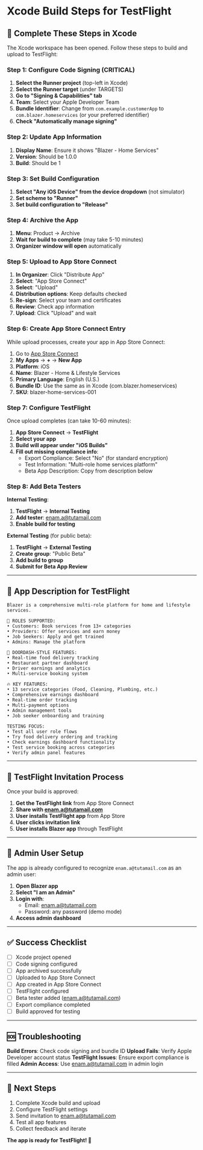 # Xcode Build Steps for TestFlight

## 🚀 Complete These Steps in Xcode

The Xcode workspace has been opened. Follow these steps to build and upload to TestFlight:

### Step 1: Configure Code Signing (CRITICAL)

1. **Select the Runner project** (top-left in Xcode)
2. **Select the Runner target** (under TARGETS)
3. **Go to "Signing & Capabilities" tab**
4. **Team**: Select your Apple Developer Team
5. **Bundle Identifier**: Change from `com.example.customerApp` to `com.blazer.homeservices` (or your preferred identifier)
6. **Check "Automatically manage signing"**

### Step 2: Update App Information

1. **Display Name**: Ensure it shows "Blazer - Home Services"
2. **Version**: Should be 1.0.0
3. **Build**: Should be 1

### Step 3: Set Build Configuration

1. **Select "Any iOS Device" from the device dropdown** (not simulator)
2. **Set scheme to "Runner"**
3. **Set build configuration to "Release"**

### Step 4: Archive the App

1. **Menu**: Product → Archive
2. **Wait for build to complete** (may take 5-10 minutes)
3. **Organizer window will open** automatically

### Step 5: Upload to App Store Connect

1. **In Organizer**: Click "Distribute App"
2. **Select**: "App Store Connect"
3. **Select**: "Upload"
4. **Distribution options**: Keep defaults checked
5. **Re-sign**: Select your team and certificates
6. **Review**: Check app information
7. **Upload**: Click "Upload" and wait

### Step 6: Create App Store Connect Entry

While upload processes, create your app in App Store Connect:

1. Go to [App Store Connect](https://appstoreconnect.apple.com)
2. **My Apps** → **+** → **New App**
3. **Platform**: iOS
4. **Name**: Blazer - Home & Lifestyle Services
5. **Primary Language**: English (U.S.)
6. **Bundle ID**: Use the same as in Xcode (com.blazer.homeservices)
7. **SKU**: blazer-home-services-001

### Step 7: Configure TestFlight

Once upload completes (can take 10-60 minutes):

1. **App Store Connect** → **TestFlight**
2. **Select your app**
3. **Build will appear under "iOS Builds"**
4. **Fill out missing compliance info**:
   - Export Compliance: Select "No" (for standard encryption)
   - Test Information: "Multi-role home services platform"
   - Beta App Description: Copy from description below

### Step 8: Add Beta Testers

**Internal Testing**:
1. **TestFlight** → **Internal Testing**
2. **Add tester**: enam.a@tutamail.com
3. **Enable build for testing**

**External Testing** (for public beta):
1. **TestFlight** → **External Testing**
2. **Create group**: "Public Beta"
3. **Add build to group**
4. **Submit for Beta App Review**

---

## 📱 App Description for TestFlight

```
Blazer is a comprehensive multi-role platform for home and lifestyle services. 

🎯 ROLES SUPPORTED:
• Customers: Book services from 13+ categories
• Providers: Offer services and earn money  
• Job Seekers: Apply and get trained
• Admins: Manage the platform

🍔 DOORDASH-STYLE FEATURES:
• Real-time food delivery tracking
• Restaurant partner dashboard
• Driver earnings and analytics
• Multi-service booking system

🔥 KEY FEATURES:
• 13 service categories (Food, Cleaning, Plumbing, etc.)
• Comprehensive earnings dashboard
• Real-time order tracking
• Multi-payment options
• Admin management tools
• Job seeker onboarding and training

TESTING FOCUS:
• Test all user role flows
• Try food delivery ordering and tracking
• Check earnings dashboard functionality
• Test service booking across categories
• Verify admin panel features
```

---

## 🧪 TestFlight Invitation Process

Once your build is approved:

1. **Get the TestFlight link** from App Store Connect
2. **Share with enam.a@tutamail.com**
3. **User installs TestFlight app** from App Store
4. **User clicks invitation link**
5. **User installs Blazer app** through TestFlight

---

## 🔧 Admin User Setup

The app is already configured to recognize `enam.a@tutamail.com` as an admin user:

1. **Open Blazer app**
2. **Select "I am an Admin"**
3. **Login with**:
   - Email: enam.a@tutamail.com
   - Password: any password (demo mode)
4. **Access admin dashboard**

---

## ✅ Success Checklist

- [ ] Xcode project opened
- [ ] Code signing configured
- [ ] App archived successfully
- [ ] Uploaded to App Store Connect
- [ ] App created in App Store Connect
- [ ] TestFlight configured
- [ ] Beta tester added (enam.a@tutamail.com)
- [ ] Export compliance completed
- [ ] Build approved for testing

---

## 🆘 Troubleshooting

**Build Errors**: Check code signing and bundle ID
**Upload Fails**: Verify Apple Developer account status
**TestFlight Issues**: Ensure export compliance is filled
**Admin Access**: Use enam.a@tutamail.com in admin login

---

## 🎉 Next Steps

1. Complete Xcode build and upload
2. Configure TestFlight settings
3. Send invitation to enam.a@tutamail.com
4. Test all app features
5. Collect feedback and iterate

**The app is ready for TestFlight! 🚀**